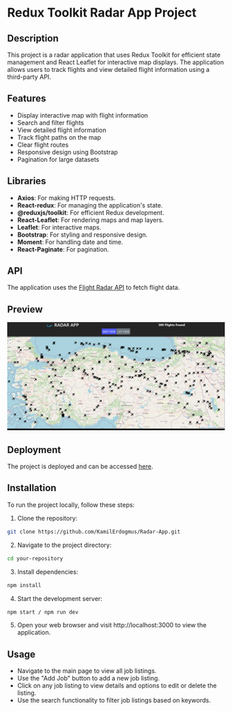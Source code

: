 # Redux Toolkit Radar App Project

## Description

This project is a radar application that uses Redux Toolkit for efficient state management and React Leaflet for interactive map displays. The application allows users to track flights and view detailed flight information using a third-party API.

## Features

- Display interactive map with flight information
- Search and filter flights
- View detailed flight information
- Track flight paths on the map
- Clear flight routes
- Responsive design using Bootstrap
- Pagination for large datasets

## Libraries

- **Axios**: For making HTTP requests.
- **React-redux**: For managing the application's state.
- **@reduxjs/toolkit**: For efficient Redux development.
- **React-Leaflet**: For rendering maps and map layers.
- **Leaflet**: For interactive maps.
- **Bootstrap**: For styling and responsive design.
- **Moment**: For handling date and time.
- **React-Paginate**: For pagination.

## API

The application uses the [Flight Radar API](https://rapidapi.com/apidojo/api/flight-radar1) to fetch flight data.

## Preview

![Preview Image](/src/assets/Radar-App.gif)

## Deployment

The project is deployed and can be accessed [here](https://sparkling-mandazi-aca5c4.netlify.app/).

## Installation

To run the project locally, follow these steps:

1. Clone the repository:

```bash
git clone https://github.com/KamilErdogmus/Radar-App.git
```

2. Navigate to the project directory:

```bash
cd your-repository
```

3. Install dependencies:

```bash
npm install
```

4. Start the development server:

```bash
npm start / npm run dev
```

5. Open your web browser and visit http://localhost:3000 to view the application.

## Usage

- Navigate to the main page to view all job listings.
- Use the "Add Job" button to add a new job listing.
- Click on any job listing to view details and options to edit or delete the listing.
- Use the search functionality to filter job listings based on keywords.
